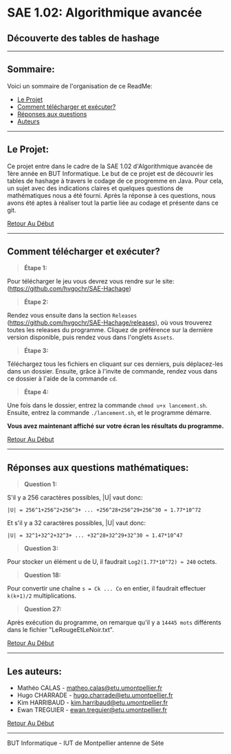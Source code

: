 # SAE 1.02: Algorithmique avancée

## Découverte des tables de hashage

---

## Sommaire:

Voici un sommaire de l'organisation de ce ReadMe:

- [Le Projet](#le-projet)
- [Comment télécharger et exécuter?](#compilation-du-code--lancement-des-tests-)
- [Réponses aux questions](#réponses-aux-questions-)
- [Auteurs](#les-auteurs)

---

## Le Projet:

Ce projet entre dans le cadre de la SAE 1.02 d'Algorithmique avancée de 1ère année en BUT Informatique.
Le but de ce projet est de découvrir les tables de hashage à travers le codage de ce progremme en Java.
Pour cela, un sujet avec des indications claires et quelques questions de mathématiques nous a été fourni.
Après la réponse à ces questions, nous avons été aptes à réaliser tout la partie liée au codage et présente dans ce git.

[Retour Au Début](#sae-1.02:-algorithmique-avancée)

---
## Comment télécharger et exécuter?

>**Étape 1:**

Pour télécharger le jeu vous devrez vous rendre sur le site: (https://github.com/hvgochr/SAE-Hachage)

>**Étape 2:**

Rendez vous ensuite dans la section `Releases` (https://github.com/hvgochr/SAE-Hachage/releases), où vous trouverez toutes les releases du programme. 
Cliquez de préférence sur la dernière version disponible, puis rendez vous dans l'onglets `Assets`.

>**Étape 3:**

Téléchargez tous les fichiers en cliquant sur ces derniers, puis déplacez-les dans un dossier.
Ensuite, grâce à l'invite de commande, rendez vous dans ce dossier à l'aide de la commande `cd`. 

>**Étape 4:**

Une fois dans le dossier, entrez la commande `chmod u+x lancement.sh`.
Ensuite, entrez la commande `./lancement.sh`, et le programme démarre.

**Vous avez maintenant affiché sur votre écran les résultats du programme.**

[Retour Au Début](#sommaire)

---

## Réponses aux questions mathématiques:

>**Question 1:**

S'il y a 256 caractères possibles, |U| vaut donc:

`|U| = 256^1+256^2+256^3+ ... +256^28+256^29+256^30 ≈ 1.77*10^72`

Et s'il y a 32 caractères possibles, |U| vaut donc:

`|U| = 32^1+32^2+32^3+ ... +32^28+32^29+32^30 ≈ 1.47*10^47`

>**Question 3:**

Pour stocker un élément u de U, il faudrait `Log2(1.77*10^72) ≈ 240` octets.

>**Question 18:**

Pour convertir une chaîne `s = Ck ... Co` en entier, il faudrait effectuer `k(k+1)/2` multiplications.

>**Question 27:**

Après exécution du programme, on remarque qu'il y a `14445 mots` différents dans le fichier "LeRougeEtLeNoir.txt". 

[Retour Au Début](#sommaire)

---

## Les auteurs:

- Mathéo CALAS - matheo.calas@etu.umontpellier.fr
- Hugo CHARRADE - hugo.charrade@etu.umontpellier.fr
- Kim HARRIBAUD - kim.harribaud@etu.umontpellier.fr
- Ewan TREGUIER - ewan.treguier@etu.umontpellier.fr

[Retour Au Début](#sommaire)

---

BUT Informatique - IUT de Montpellier antenne de Sète 
